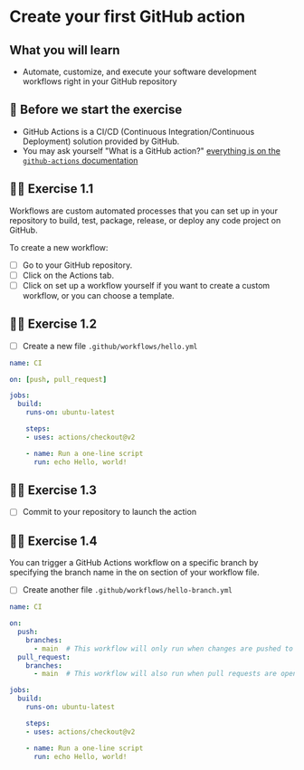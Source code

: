 # Create your first GitHub action

## What you will learn

- Automate, customize, and execute your software development workflows right in your GitHub repository

## 👾 Before we start the exercise

- GitHub Actions is a CI/CD (Continuous Integration/Continuous Deployment) solution provided by GitHub.
- You may ask yourself "What is a GitHub action?" [everything is on the `github-actions` documentation](https://help.github.com/en/articles/workflow-syntax-for-github-actions)

## 👨‍🚀 Exercise 1.1

Workflows are custom automated processes that you can set up in your repository to build, test, package, release, or deploy any code project on GitHub.

To create a new workflow:

- [ ] Go to your GitHub repository.
- [ ] Click on the Actions tab.
- [ ] Click on set up a workflow yourself if you want to create a custom workflow, or you can choose a template.

## 👨‍🚀 Exercise 1.2

- [ ] Create a new file `.github/workflows/hello.yml`

```yml
name: CI

on: [push, pull_request]

jobs:
  build:
    runs-on: ubuntu-latest

    steps:
    - uses: actions/checkout@v2

    - name: Run a one-line script
      run: echo Hello, world!
```

## 👨‍🚀 Exercise 1.3

- [ ] Commit to your repository to launch the action

## 👨‍🚀 Exercise 1.4

You can trigger a GitHub Actions workflow on a specific branch by specifying the branch name in the on section of your workflow file.

- [ ] Create another file `.github/workflows/hello-branch.yml`

```yml
name: CI

on:
  push:
    branches:
      - main  # This workflow will only run when changes are pushed to the 'main' branch
  pull_request:
    branches:
      - main  # This workflow will also run when pull requests are opened to the 'main' branch

jobs:
  build:
    runs-on: ubuntu-latest

    steps:
    - uses: actions/checkout@v2

    - name: Run a one-line script
      run: echo Hello, world!
```